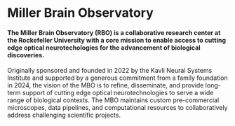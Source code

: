 <h1> Miller Brain Observatory </h1>
 
<h4> The Miller Brain Observatory <strong>(RBO)</strong> is a collaborative research center at the Rockefeller University with a core mission to enable 
  access to cutting edge optical neurotechologies for the advancement of biological discoveries.</h4>

<p>Originally sponsored and founded in 2022 by the Kavli Neural Systems Institute and supported by a generous commitment from a family foundation in 2024, the vision of the MBO is to refine, disseminate, and provide long-term support of cutting edge optical neurotechnologies to serve a wide range of biological contexts. The MBO maintains custom pre-commercial microscopes, data pipelines, and computational resources to collaboratively address challenging scientific projects.</p>

